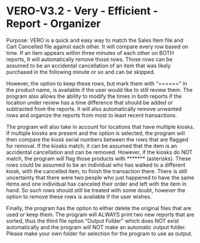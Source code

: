 # VERO-V3.2 - Very - Efficient - Report - Organizer 


Purpose:
	VERO is a quick and easy way to match the Sales Item file and Cart Cancelled file against each other. It will compare every row based on time. If an item appears within three minutes of each other on BOTH reports, It will automatically remove those rows. Those rows can be assumed to be an accidental cancellation of an item that was likely purchased in the following minute or so and can be skipped. 

 
However, the option to keep these rows, but mark them with “======” in the product name, is available if the user would like to still review them. The program also allows the ability to modify the times in both reports if the location under review has a time difference that should be added or subtracted from the reports. It will also automatically remove unwanted rows and organize the reports from most to least recent transactions. 


The program will also take in account for locations that have multiple kiosks. If multiple kiosks are present and the option is selected, the program will then compare the kiosk serial numbers between the rows that are flagged for removal. If the kiosks match, it can be assumed that the item is an accidental cancellation and can be removed. However, if the kiosks do NOT match, the program will flag those products with ******* (asterisks). These rows could be assumed to be an individual who has walked to a different kiosk, with the cancelled item, to finish the transaction there. There is still uncertainty that there were two people who just happened to have the same items and one individual has canceled their order and left with the item in hand. So such rows should still be treated with some doubt, however the option to remove these rows is available if the user wishes. 


Finally, the program has the option to either delete the original files that are used or keep them. The program will ALWAYS print two new reports that are sorted, thus the third file option “Output Folder” which does NOT exist automatically and the program will NOT make an automatic output folder. Please make your own folder for selection for the program to use as output.
